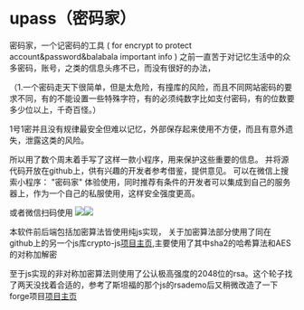 # upass（密码家）
密码家，一个记密码的工具 ( for encrypt to protect account&amp;password&amp;balabala important info )
之前一直苦于对记忆生活中的众多密码，账号，之类的信息头疼不已，而没有很好的办法，

（1.一个密码走天下很简单，但是太危险，有撞库的风险，而且不同网站密码的要求不同，有的不能设置一些特殊字符，有的必须纯数字比如支付密码，有的位数要多少位以上，千奇百怪。）

1号1密并且没有规律最安全但难以记忆，外部保存起来使用不方便，而且有意外遗失，泄露这类的风险。

所以用了数个周末着手写了这样一款小程序，用来保护这些重要的信息。
并将源代码开放在github上，供有兴趣的开发者参考借鉴，提供意见。
可以在微信上搜索小程序： "密码家" 体验使用，同时推荐有条件的开发者可以集成到自己的服务器上，作为一个自己的私服使用，这样安全强度更高。

或者微信扫码使用
![](https://github.com/zihuatanejp/upass/raw/master/wxupass/res/img/qr.jpg)![](http://default.buditem.com/img/wxxiaoqr.jpg)


本软件前后端包括加密算法皆使用纯js实现，
关于加密算法部分使用了同在github上的另一个js库crypto-js[项目主页](https://github.com/brix/crypto-js),主要使用了其中sha2的哈希算法和AES的对称加解密

至于js实现的非对称加密算法则使用了公认极高强度的2048位的rsa。这个轮子找了两天没找着合适的，参考了斯坦福的那个js的rsademo后又稍微改造了一下forge项目[项目主页](https://github.com/digitalbazaar/forge)
